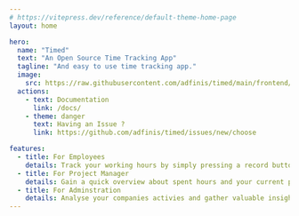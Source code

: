 ```yaml
---
# https://vitepress.dev/reference/default-theme-home-page
layout: home

hero:
  name: "Timed"
  text: "An Open Source Time Tracking App"
  tagline: "And easy to use time tracking app."
  image:
    src: https://raw.githubusercontent.com/adfinis/timed/main/frontend/public/assets/logo.svg
  actions:
    - text: Documentation
      link: /docs/
    - theme: danger
      text: Having an Issue ?
      link: https://github.com/adfinis/timed/issues/new/choose

features:
  - title: For Employees
    details: Track your working hours by simply pressing a record button.
  - title: For Project Manager
    details: Gain a quick overview about spent hours and your current project budget.
  - title: For Adminstration
    details: Analyse your companies activies and gather valuable insights.
---
```


<TimedLiveClock />
<script setup>
import TimedLiveClock from './components/liveLogo.vue'
</script>

